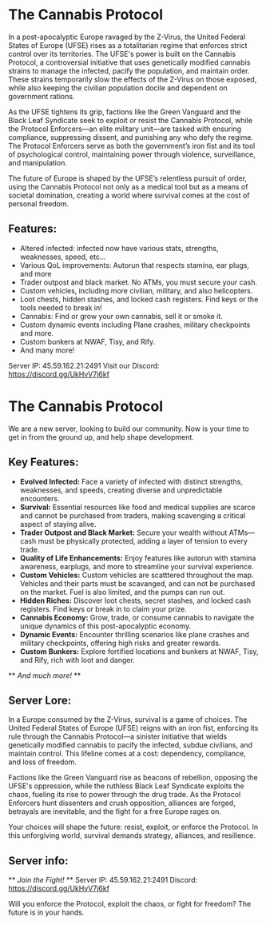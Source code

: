 # The Cannabis Protocol

In a post-apocalyptic Europe ravaged by the Z-Virus, the United Federal States of Europe (UFSE) rises as a totalitarian regime that enforces strict control over its territories. The UFSE's power is built on the Cannabis Protocol, a controversial initiative that uses genetically modified cannabis strains to manage the infected, pacify the population, and maintain order. These strains temporarily slow the effects of the Z-Virus on those exposed, while also keeping the civilian population docile and dependent on government rations.

As the UFSE tightens its grip, factions like the Green Vanguard and the Black Leaf Syndicate seek to exploit or resist the Cannabis Protocol, while the Protocol Enforcers—an elite military unit—are tasked with ensuring compliance, suppressing dissent, and punishing any who defy the regime. The Protocol Enforcers serve as both the government’s iron fist and its tool of psychological control, maintaining power through violence, surveillance, and manipulation.

The future of Europe is shaped by the UFSE’s relentless pursuit of order, using the Cannabis Protocol not only as a medical tool but as a means of societal domination, creating a world where survival comes at the cost of personal freedom.

## Features:

- Altered infected: infected now have various stats, strengths, weaknesses, speed, etc...  
- Various QoL improvements: Autorun that respects stamina, ear plugs, and more
- Trader outpost and black market.  No ATMs, you must secure your cash.
- Custom vehicles, including more civilian, military, and also helicopters.
- Loot chests, hidden stashes, and locked cash registers.  Find keys or the tools needed to break in!
- Cannabis: Find or grow your own cannabis, sell it or smoke it.
- Custom dynamic events including Plane crashes, military checkpoints and more.
- Custom bunkers at NWAF, Tisy, and Rify.
- And many more!

Server IP:  45.59.162.21:2491
Visit our Discord: https://discord.gg/UkHvV7j6kf



# The Cannabis Protocol

We are a new server, looking to build our community.  Now is your time to get in from the ground up, and help shape development.

## Key Features: 

- **Evolved Infected:** Face a variety of infected with distinct strengths, weaknesses, and speeds, creating diverse and unpredictable encounters.
- **Survival:** Essential resources like food and medical supplies are scarce and cannot be purchased from traders, making scavenging a critical aspect of staying alive.
- **Trader Outpost and Black Market:** Secure your wealth without ATMs—cash must be physically protected, adding a layer of tension to every trade.
- **Quality of Life Enhancements:** Enjoy features like autorun with stamina awareness, earplugs, and more to streamline your survival experience.
- **Custom Vehicles:** Custom vehicles are scatttered throughout the map.  Vehicles and their parts must be scavanged, and can not be purchased on the market.  Fuel is also limited, and the pumps can run out.
- **Hidden Riches:** Discover loot chests, secret stashes, and locked cash registers. Find keys or break in to claim your prize.
- **Cannabis Economy:** Grow, trade, or consume cannabis to navigate the unique dynamics of this post-apocalyptic economy.
- **Dynamic Events:** Encounter thrilling scenarios like plane crashes and military checkpoints, offering high risks and greater rewards.
- **Custom Bunkers:** Explore fortified locations and bunkers at NWAF, Tisy, and Rify, rich with loot and danger.

** *And much more!* **

## Server Lore:

In a Europe consumed by the Z-Virus, survival is a game of choices. The United Federal States of Europe (UFSE) reigns with an iron fist, enforcing its rule through the Cannabis Protocol—a sinister initiative that wields genetically modified cannabis to pacify the infected, subdue civilians, and maintain control. This lifeline comes at a cost: dependency, compliance, and loss of freedom.

Factions like the Green Vanguard rise as beacons of rebellion, opposing the UFSE's oppression, while the ruthless Black Leaf Syndicate exploits the chaos, fueling its rise to power through the drug trade. As the Protocol Enforcers hunt dissenters and crush opposition, alliances are forged, betrayals are inevitable, and the fight for a free Europe rages on.

Your choices will shape the future: resist, exploit, or enforce the Protocol. In this unforgiving world, survival demands strategy, alliances, and resilience.

## Server info:

** *Join the Fight!* **
Server IP: 45.59.162.21:2491
Discord: https://discord.gg/UkHvV7j6kf

Will you enforce the Protocol, exploit the chaos, or fight for freedom? The future is in your hands. 